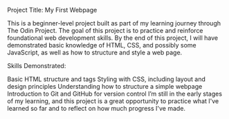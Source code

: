 Project Title: My First Webpage 

This is a beginner-level project built as part of my learning journey through The Odin Project. The goal of this project is to practice and reinforce foundational web development skills. By the end of this project, I will have demonstrated basic knowledge of HTML, CSS, and possibly some JavaScript, as well as how to structure and style a web page.

Skills Demonstrated:

Basic HTML structure and tags
Styling with CSS, including layout and design principles
Understanding how to structure a simple webpage
Introduction to Git and GitHub for version control
I’m still in the early stages of my learning, and this project is a great opportunity to practice what I've learned so far and to reflect on how much progress I've made.